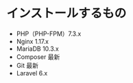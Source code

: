 # インストールするもの
* PHP（PHP-FPM）7.3.x
* Nginx 1.17.x
* MariaDB 10.3.x
* Composer 最新
* Git 最新
* Laravel 6.x
